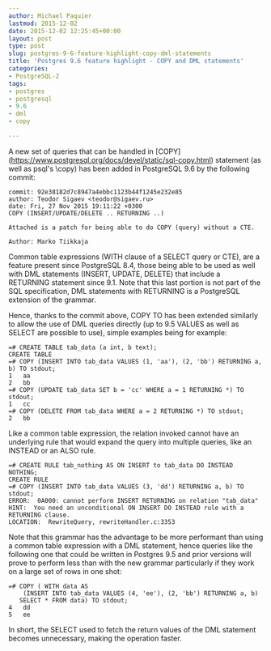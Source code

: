 ```yaml
---
author: Michael Paquier
lastmod: 2015-12-02
date: 2015-12-02 12:25:45+00:00
layout: post
type: post
slug: postgres-9-6-feature-highlight-copy-dml-statements
title: 'Postgres 9.6 feature highlight - COPY and DML statements'
categories:
- PostgreSQL-2
tags:
- postgres
- postgresql
- 9.6
- dml
- copy

---
```


A new set of queries that can be handled in [COPY]
(https://www.postgresql.org/docs/devel/static/sql-copy.html) statement (as
well as psql's \copy) has been added in PostgreSQL 9.6 by the following
commit:

    commit: 92e38182d7c8947a4ebbc1123b44f1245e232e85
    author: Teodor Sigaev <teodor@sigaev.ru>
    date: Fri, 27 Nov 2015 19:11:22 +0300
    COPY (INSERT/UPDATE/DELETE .. RETURNING ..)

    Attached is a patch for being able to do COPY (query) without a CTE.

    Author: Marko Tiikkaja

Common table expressions (WITH clause of a SELECT query or CTE), are a
feature present since PostgreSQL 8.4, those being able to be used as well
with DML statements (INSERT, UPDATE, DELETE) that include a RETURNING
statement since 9.1. Note that this last portion is not part of the SQL
specification, DML statements with RETURNING is a PostgreSQL extension
of the grammar.

Hence, thanks to the commit above, COPY TO has been extended similarly to
allow the use of DML queries directly (up to 9.5 VALUES as well as SELECT
are possible to use), simple examples being for example:

    =# CREATE TABLE tab_data (a int, b text);
    CREATE TABLE
    =# COPY (INSERT INTO tab_data VALUES (1, 'aa'), (2, 'bb') RETURNING a, b) TO stdout;
    1   aa
    2   bb
    =# COPY (UPDATE tab_data SET b = 'cc' WHERE a = 1 RETURNING *) TO stdout;
    1   cc
    =# COPY (DELETE FROM tab_data WHERE a = 2 RETURNING *) TO stdout;
    2   bb

Like a common table expression, the relation invoked cannot have an
underlying rule that would expand the query into multiple queries, like
an INSTEAD or an ALSO rule.

    =# CREATE RULE tab_nothing AS ON INSERT to tab_data DO INSTEAD NOTHING;
    CREATE RULE
    =# COPY (INSERT INTO tab_data VALUES (3, 'dd') RETURNING a, b) TO stdout;
    ERROR:  0A000: cannot perform INSERT RETURNING on relation "tab_data"
    HINT:  You need an unconditional ON INSERT DO INSTEAD rule with a RETURNING clause.
    LOCATION:  RewriteQuery, rewriteHandler.c:3353

Note that this grammar has the advantage to be more performant than using
a common table expression with a DML statement, hence queries like the
following one that could be written in Postgres 9.5 and prior versions will
prove to perform less than with the new grammar particularly if they work
on a large set of rows in one shot:

    =# COPY ( WITH data AS
        (INSERT INTO tab_data VALUES (4, 'ee'), (2, 'bb') RETURNING a, b)
       SELECT * FROM data) TO stdout;
    4   dd
    5   ee

In short, the SELECT used to fetch the return values of the DML statement
becomes unnecessary, making the operation faster.
